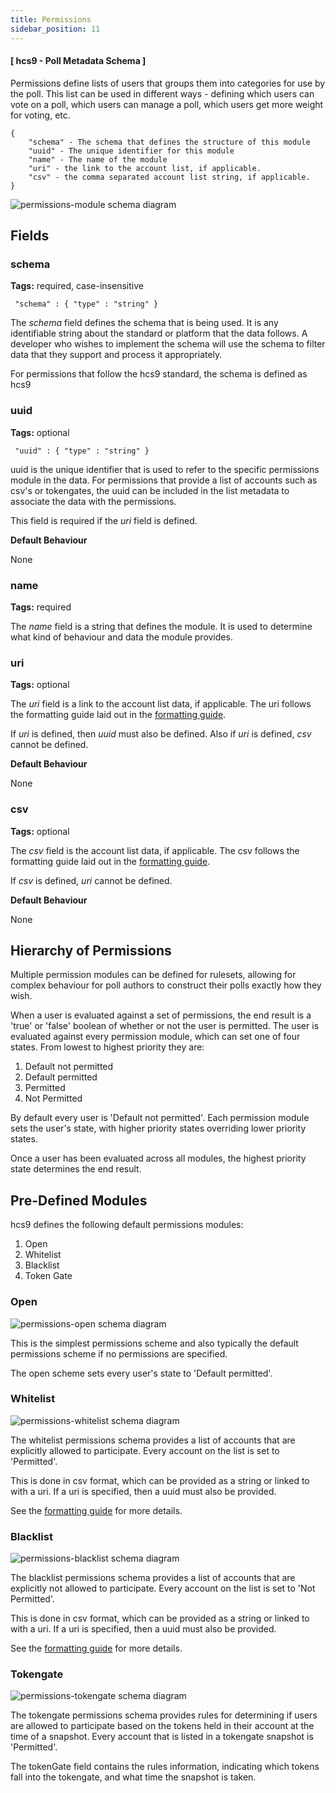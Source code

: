 ```yaml
---
title: Permissions
sidebar_position: 11
---
```


#### [ hcs9 - Poll Metadata Schema ]

Permissions define lists of users that groups them into categories for use by the poll. This list can be used in different ways - defining which users can vote on a poll, which users can manage a poll, which users get more weight for voting, etc.

```
{
    "schema" - The schema that defines the structure of this module
    "uuid" - The unique identifier for this module
    "name" - The name of the module
    "uri" - the link to the account list, if applicable.
    "csv" - the comma separated account list string, if applicable.
}
```

![permissions-module schema diagram](../../../../static/polls/implementation/permissions-module.png)

## Fields

### schema

**Tags:** required, case-insensitive

` "schema" : { "type" : "string" }`

The *schema* field defines the schema that is being used. It is any identifiable string about the standard or platform that the data follows. A developer who wishes to implement the schema will use the schema to filter data that they support and process it appropriately.

For permissions that follow the hcs9 standard, the schema is defined as hcs9

### uuid

**Tags:** optional

` "uuid" : { "type" : "string" }`

uuid is the unique identifier that is used to refer to the specific permissions module in the data. For permissions that provide a list of accounts such as csv's or tokengates, the uuid can be included in the list metadata to associate the data with the permissions.

This field is required if the *uri* field is defined.

**Default Behaviour**

None

### name

**Tags:** required

The *name* field is a string that defines the module. It is used to determine what kind of behaviour and data the module provides.

### uri

**Tags:** optional

The *uri* field is a link to the account list data, if applicable. The uri follows the formatting guide laid out in the [formatting guide](../formatting-guide.md).

If *uri* is defined, then *uuid* must also be defined. Also if *uri* is defined, *csv* cannot be defined.

**Default Behaviour**

None

### csv

**Tags:** optional

The *csv* field is the account list data, if applicable. The csv follows the formatting guide laid out in the [formatting guide](../formatting-guide.md).

If *csv* is defined, *uri* cannot be defined.

**Default Behaviour**

None

## Hierarchy of Permissions

Multiple permission modules can be defined for rulesets, allowing for complex behaviour for poll authors to construct their polls exactly how they wish.

When a user is evaluated against a set of permissions, the end result is a 'true' or 'false' boolean of whether or not the user is permitted. The user is evaluated against every permission module, which can set one of four states. From lowest to highest priority they are:

1. Default not permitted
2. Default permitted
3. Permitted
4. Not Permitted

By default every user is 'Default not permitted'. Each permission module sets the user's state, with higher priority states overriding lower priority states.

Once a user has been evaluated across all modules, the highest priority state determines the end result.

## Pre-Defined Modules

hcs9 defines the following default permissions modules:

1. Open
2. Whitelist
3. Blacklist
4. Token Gate

### Open

![permissions-open schema diagram](../../../../static/polls/implementation/permissions-open.png)

This is the simplest permissions scheme and also typically the default permissions scheme if no permissions are specified.

The open scheme sets every user's state to 'Default permitted'.

### Whitelist

![permissions-whitelist schema diagram](../../../../static/polls/implementation/permissions-whitelist.png)

The whitelist permissions schema provides a list of accounts that are explicitly allowed to participate. Every account on the list is set to 'Permitted'.

This is done in csv format, which can be provided as a string or linked to with a uri. If a uri is specified, then a uuid must also be provided.

See the [formatting guide](../formatting-guide.md) for more details.


### Blacklist

![permissions-blacklist schema diagram](../../../../static/polls/implementation/permissions-blacklist.png)

The blacklist permissions schema provides a list of accounts that are explicitly not allowed to participate. Every account on the list is set to 'Not Permitted'.

This is done in csv format, which can be provided as a string or linked to with a uri. If a uri is specified, then a uuid must also be provided.

See the [formatting guide](../formatting-guide.md) for more details.


### Tokengate

![permissions-tokengate schema diagram](../../../../static/polls/implementation/permissions-tokengate.png)

The tokengate permissions schema provides rules for determining if users are allowed to participate based on the tokens held in their account at the time of a snapshot. Every account that is listed in a tokengate snapshot is 'Permitted'.

The tokenGate field contains the rules information, indicating which tokens fall into the tokengate, and what time the snapshot is taken. 